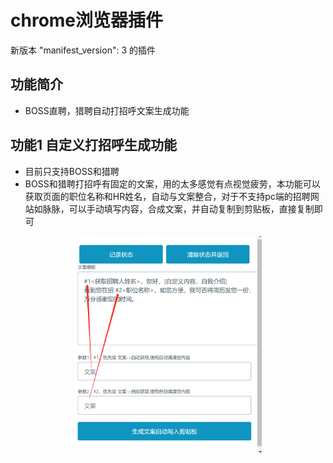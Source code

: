 # chrome浏览器插件

新版本 "manifest_version": 3 的插件

## 功能简介

- BOSS直聘，猎聘自动打招呼文案生成功能
## 功能1 自定义打招呼生成功能
- 目前只支持BOSS和猎聘
- BOSS和猎聘打招呼有固定的文案，用的太多感觉有点视觉疲劳，本功能可以获取页面的职位名称和HR姓名，自动与文案整合，对于不支持pc端的招聘网站如脉脉，可以手动填写内容，合成文案，并自动复制到剪贴板，直接复制即可

<p align="center">
  <img width="300px" src="https://raw.githubusercontent.com/a1178013314/front-end-code-collection/2c5a0f1bc22eb2e4d919f54bad32674a99948910/images/chrome-plugin-function-1.png">
</p>



